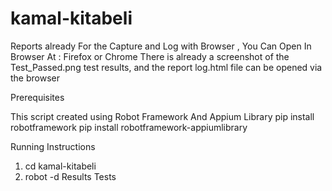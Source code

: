 # kamal-kitabeli

Reports already For the Capture and Log with Browser , You Can Open In Browser At : Firefox or Chrome
There is already a screenshot of the Test_Passed.png test results, and the report log.html file can be opened via the browser


Prerequisites

This script created using Robot Framework And Appium Library
pip install robotframework
pip install robotframework-appiumlibrary


Running Instructions

1. cd kamal-kitabeli
2. robot -d Results Tests
